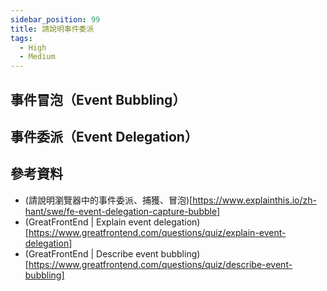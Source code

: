 ```yaml
---
sidebar_position: 99
title: 請說明事件委派
tags:
  - High
  - Medium
---
```


## 事件冒泡（Event Bubbling）

## 事件委派（Event Delegation）

## 參考資料

- (請說明瀏覽器中的事件委派、捕獲、冒泡)[https://www.explainthis.io/zh-hant/swe/fe-event-delegation-capture-bubble]
- (GreatFrontEnd | Explain event delegation)[https://www.greatfrontend.com/questions/quiz/explain-event-delegation]
- (GreatFrontEnd | Describe event bubbling)[https://www.greatfrontend.com/questions/quiz/describe-event-bubbling]
